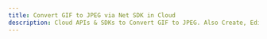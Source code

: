 ---title: Convert GIF to JPEG via Net SDK in Clouddescription: Cloud APIs & SDKs to Convert GIF to JPEG. Also Create, Edit & Render Microsoft Word & OpenOffice documents in the Cloud.---